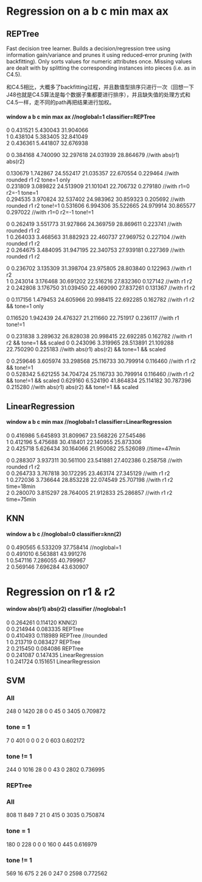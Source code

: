 # Regression on a b c min max ax

## REPTree
Fast decision tree learner. Builds a decision/regression tree using information gain/variance and prunes it using reduced-error pruning (with backfitting).  Only sorts values for numeric attributes once. Missing values are dealt with by splitting the corresponding instances into pieces (i.e. as in C4.5).

和C4.5相比，大概多了backfitting过程，并且数值型排序只进行一次（回想一下J48也就是C4.5算法是每个数据子集都要进行排序），并且缺失值的处理方式和C4.5一样，走不同的path再把结果进行加权。

#### window a b c min max ax //noglobal=1 classifier=REPTree
0 0.431521 5.430043 31.904066  
1 0.438104 5.383405 32.841049  
2 0.436361 5.441807 32.676938  

0 0.384168 4.740090 32.297618 24.031939 28.864679 //with abs(r1) abs(r2)  

0.130679 1.742867 24.552417 21.035357 22.670554 0.229464 //with rounded r1 r2  tone=1 only  
0.231809 3.089822 24.513909 21.101041 22.706732 0.279180 //with r1=0 r2=-1 tone=1  
0.294535 3.970824 32.537402 24.983962 30.859323 0.205692 //with rounded r1 r2  tone!=1
0.531606 6.994306 35.522665 24.979914 30.865577 0.297022 //with r1=0 r2=-1 tone!=1


0 0.262419 3.551773 31.927866 24.369759 28.869611 0.223741 //with rounded r1 r2  
1 0.264033 3.468563 31.882923 22.460737 27.969752 0.227104 //with rounded r1 r2  
2 0.264675 3.484095 31.947195 22.340753 27.939181 0.227369 //with rounded r1 r2  

0 0.236702 3.135309 31.398704 23.975805 28.803840 0.122963 //with r1 r2  
1 0.243014 3.176468 30.691202 22.516216 27.832360 0.127142 //with r1 r2  
2 0.242808 3.176750 31.039450 22.469090 27.837261 0.131367 //with r1 r2  

0 0.117156 1.479453 24.605966 20.998415 22.692285 0.162782 //with r1 r2 && tone=1 only  

0.116520 1.942439 24.476327 21.211660 22.751917 0.236117 //with r1 tone!=1

0 0.231838 3.289632 26.828038 20.998415 22.692285 0.162782 //with r1 r2 && tone=1 && scaled
0 0.243096 3.319965 28.513891 21.109288 22.750290 0.225183 //with abs(r1) abs(r2) && tone=1 && scaled
<!--0 0.229888 2.648640 27.879751 21.780934 24.337106 0.090716 //with r1 r2 && tone=2 only  -->
<!--0 0.317299 3.882718 36.716721 31.426417 37.044585 0.121330 //with r1 r2 && tone=3 only  -->
<!--0 0.270594 3.939701 37.018623 24.702090 32.011669 0.095873 //with r1 r2 && tone=4 only  -->
0 0.259646 3.605974 33.298568 25.116733 30.799914 0.116460 //with r1 r2 && tone!=1  
0 0.528342 5.621255 34.704724 25.116733 30.799914 0.116460 //with r1 r2 && tone!=1 && scaled
0.629160 6.524190 41.864834 25.114182 30.787396 0.215280 //with abs(r1) abs(r2) && tone!=1 && scaled

## LinearRegression

#### window a b c min max //noglobal=1 classifier=LinearRegression
0 0.416986 5.645893 31.809967 23.568226 27.545486  
1 0.412196 5.475688 30.418401 22.140955 25.873306  
2 0.425718 5.626434 30.164066 21.950082 25.526089 //time=47min

0 0.288307 3.937311 30.561100 23.541881 27.402386 0.258758 //with rounded r1 r2  
0 0.264733 3.767818 30.172295 23.463174 27.345129 //with r1 r2  
1 0.272036 3.736644 28.853228 22.074549 25.707198 //with r1 r2 time=18min  
2 0.280070 3.815297 28.764005 21.912833 25.286857 //with r1 r2 time=75min

## KNN

#### window a b c //noglobal=0 classifier=knn(2)
0 0.490565 6.533209 37.758414 //noglobal=1  
0 0.491010 6.563881 43.991276  
1 0.547116 7.286055 40.799967  
2 0.569146 7.696284 43.630907

# Regression on r1 & r2

#### window abs(r1) abs(r2) classifier //noglobal=1
0 0.264261 0.114120 KNN(2)  
0 0.214944 0.083335 REPTree  
0 0.410493 0.118989 REPTree //rounded  
1 0.213719 0.083427 REPTree  
2 0.215450 0.084086 REPTree  
0 0.241087 0.147435 LinearRegression  
1 0.241724 0.151651 LinearRegression  

## SVM

### All

248 0 1420 
28 0 0 
45 0 3405 
0.709872

### tone = 1

7 0 401 
0 0 0 
2 0 603 
0.602172

### tone != 1

244 0 1016 
28 0 0 
43 0 2802 
0.736995


### REPTree

### All

808 11 849 
7 21 0 
415 0 3035 
0.750874

### tone = 1

180 0 228
0 0 0
160 0 445
0.616979

### tone != 1
569 16 675 
2 26 0 
247 0 2598 
0.772562
